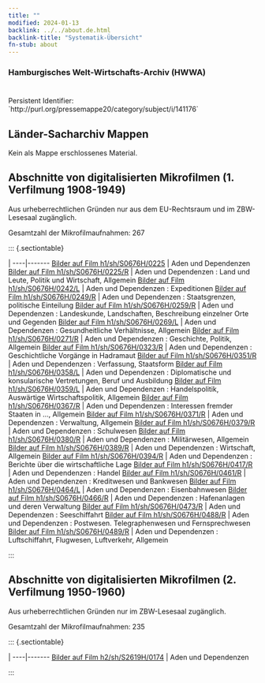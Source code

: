 ```yaml
---
title: ""
modified: 2024-01-13
backlink: ../../about.de.html
backlink-title: "Systematik-Übersicht"
fn-stub: about
---
```


### Hamburgisches Welt-Wirtschafts-Archiv (HWWA)

# 

<div class="hint">Persistent Identifier: `http://purl.org/pressemappe20/category/subject/i/141176`</div>







## Länder-Sacharchiv Mappen





Kein als Mappe erschlossenes Material.



<a id="filmsections" />

## Abschnitte von digitalisierten Mikrofilmen (1. Verfilmung 1908-1949)

<p>Aus urheberrechtlichen Gründen nur aus dem EU-Rechtsraum und im ZBW-Lesesaal zugänglich.</p>


<p>Gesamtzahl der Mikrofilmaufnahmen: 267</p>





::: {.sectiontable}

 | 
----|-------
<a class="btn" href="https://pm20.zbw.eu/film/h1/sh/S0676H/0225" rel="nofollow">Bilder auf Film h1/sh/S0676H/0225</a> | Aden und Dependenzen
<a class="btn" href="https://pm20.zbw.eu/film/h1/sh/S0676H/0225/R" rel="nofollow">Bilder auf Film h1/sh/S0676H/0225/R</a> | Aden und Dependenzen : Land und Leute, Politik und Wirtschaft, Allgemein
<a class="btn" href="https://pm20.zbw.eu/film/h1/sh/S0676H/0242/L" rel="nofollow">Bilder auf Film h1/sh/S0676H/0242/L</a> | Aden und Dependenzen : Expeditionen
<a class="btn" href="https://pm20.zbw.eu/film/h1/sh/S0676H/0249/R" rel="nofollow">Bilder auf Film h1/sh/S0676H/0249/R</a> | Aden und Dependenzen : Staatsgrenzen, politische Einteilung
<a class="btn" href="https://pm20.zbw.eu/film/h1/sh/S0676H/0259/R" rel="nofollow">Bilder auf Film h1/sh/S0676H/0259/R</a> | Aden und Dependenzen : Landeskunde, Landschaften, Beschreibung einzelner Orte und Gegenden
<a class="btn" href="https://pm20.zbw.eu/film/h1/sh/S0676H/0269/L" rel="nofollow">Bilder auf Film h1/sh/S0676H/0269/L</a> | Aden und Dependenzen : Gesundheitliche Verhältnisse, Allgemein
<a class="btn" href="https://pm20.zbw.eu/film/h1/sh/S0676H/0271/R" rel="nofollow">Bilder auf Film h1/sh/S0676H/0271/R</a> | Aden und Dependenzen : Geschichte, Politik, Allgemein
<a class="btn" href="https://pm20.zbw.eu/film/h1/sh/S0676H/0323/R" rel="nofollow">Bilder auf Film h1/sh/S0676H/0323/R</a> | Aden und Dependenzen : Geschichtliche Vorgänge in Hadramaut
<a class="btn" href="https://pm20.zbw.eu/film/h1/sh/S0676H/0351/R" rel="nofollow">Bilder auf Film h1/sh/S0676H/0351/R</a> | Aden und Dependenzen : Verfassung, Staatsform
<a class="btn" href="https://pm20.zbw.eu/film/h1/sh/S0676H/0358/L" rel="nofollow">Bilder auf Film h1/sh/S0676H/0358/L</a> | Aden und Dependenzen : Diplomatische und konsularische Vertretungen, Beruf und Ausbildung
<a class="btn" href="https://pm20.zbw.eu/film/h1/sh/S0676H/0359/L" rel="nofollow">Bilder auf Film h1/sh/S0676H/0359/L</a> | Aden und Dependenzen : Handelspolitik, Auswärtige Wirtschaftspolitik, Allgemein
<a class="btn" href="https://pm20.zbw.eu/film/h1/sh/S0676H/0367/R" rel="nofollow">Bilder auf Film h1/sh/S0676H/0367/R</a> | Aden und Dependenzen : Interessen fremder Staaten in ..., Allgemein
<a class="btn" href="https://pm20.zbw.eu/film/h1/sh/S0676H/0371/R" rel="nofollow">Bilder auf Film h1/sh/S0676H/0371/R</a> | Aden und Dependenzen : Verwaltung, Allgemein
<a class="btn" href="https://pm20.zbw.eu/film/h1/sh/S0676H/0379/R" rel="nofollow">Bilder auf Film h1/sh/S0676H/0379/R</a> | Aden und Dependenzen : Schulwesen
<a class="btn" href="https://pm20.zbw.eu/film/h1/sh/S0676H/0380/R" rel="nofollow">Bilder auf Film h1/sh/S0676H/0380/R</a> | Aden und Dependenzen : Militärwesen, Allgemein
<a class="btn" href="https://pm20.zbw.eu/film/h1/sh/S0676H/0389/R" rel="nofollow">Bilder auf Film h1/sh/S0676H/0389/R</a> | Aden und Dependenzen : Wirtschaft, Allgemein
<a class="btn" href="https://pm20.zbw.eu/film/h1/sh/S0676H/0394/R" rel="nofollow">Bilder auf Film h1/sh/S0676H/0394/R</a> | Aden und Dependenzen : Berichte über die wirtschaftliche Lage
<a class="btn" href="https://pm20.zbw.eu/film/h1/sh/S0676H/0417/R" rel="nofollow">Bilder auf Film h1/sh/S0676H/0417/R</a> | Aden und Dependenzen : Handel
<a class="btn" href="https://pm20.zbw.eu/film/h1/sh/S0676H/0461/R" rel="nofollow">Bilder auf Film h1/sh/S0676H/0461/R</a> | Aden und Dependenzen : Kreditwesen und Bankwesen
<a class="btn" href="https://pm20.zbw.eu/film/h1/sh/S0676H/0464/L" rel="nofollow">Bilder auf Film h1/sh/S0676H/0464/L</a> | Aden und Dependenzen : Eisenbahnwesen
<a class="btn" href="https://pm20.zbw.eu/film/h1/sh/S0676H/0466/R" rel="nofollow">Bilder auf Film h1/sh/S0676H/0466/R</a> | Aden und Dependenzen : Hafenanlagen und deren Verwaltung
<a class="btn" href="https://pm20.zbw.eu/film/h1/sh/S0676H/0473/R" rel="nofollow">Bilder auf Film h1/sh/S0676H/0473/R</a> | Aden und Dependenzen : Seeschiffahrt
<a class="btn" href="https://pm20.zbw.eu/film/h1/sh/S0676H/0488/R" rel="nofollow">Bilder auf Film h1/sh/S0676H/0488/R</a> | Aden und Dependenzen : Postwesen. Telegraphenwesen und Fernsprechwesen
<a class="btn" href="https://pm20.zbw.eu/film/h1/sh/S0676H/0489/R" rel="nofollow">Bilder auf Film h1/sh/S0676H/0489/R</a> | Aden und Dependenzen : Luftschiffahrt, Flugwesen, Luftverkehr, Allgemein


:::




## Abschnitte von digitalisierten Mikrofilmen (2. Verfilmung 1950-1960)

<p>Aus urheberrechtlichen Gründen nur im ZBW-Lesesaal zugänglich.</p>


<p>Gesamtzahl der Mikrofilmaufnahmen: 235</p>





::: {.sectiontable}

 | 
----|-------
<a class="btn" href="https://pm20.zbw.eu/film/h2/sh/S2619H/0174" rel="nofollow">Bilder auf Film h2/sh/S2619H/0174</a> | Aden und Dependenzen


:::

















